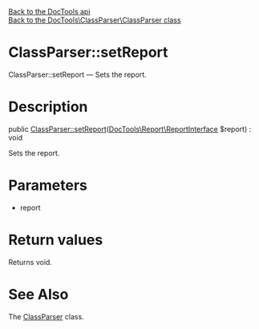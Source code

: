[Back to the DocTools api](https://github.com/lingtalfi/DocTools/blob/master/doc/api/DocTools.md)<br>
[Back to the DocTools\ClassParser\ClassParser class](https://github.com/lingtalfi/DocTools/blob/master/doc/api/DocTools/ClassParser/ClassParser.md)


ClassParser::setReport
================



ClassParser::setReport — Sets the report.




Description
================


public [ClassParser::setReport](https://github.com/lingtalfi/DocTools/blob/master/doc/api/DocTools/ClassParser/ClassParser/setReport.md)([DocTools\Report\ReportInterface](https://github.com/lingtalfi/DocTools/blob/master/doc/api/DocTools/Report/ReportInterface.md) $report) : void




Sets the report.




Parameters
================


- report

    


Return values
================

Returns void.







See Also
================

The [ClassParser](https://github.com/lingtalfi/DocTools/blob/master/doc/api/DocTools/ClassParser/ClassParser.md) class.
